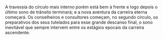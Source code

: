 ﻿A travessia do círculo mais interno porém está bem à frente e logo depois o último sono de trânsito terminará; e a nova aventura da carreira eterna começará. Os conselheiros e consultores começam, no segundo círculo, os preparativos dos seus tutelados para esse grande descanso final, o sono inevitável que sempre intervem entre os estágios epocais da carreira ascendente.